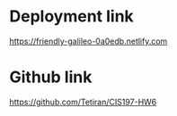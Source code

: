# Deployment link
https://friendly-galileo-0a0edb.netlify.com
# Github link
https://github.com/Tetiran/CIS197-HW6
